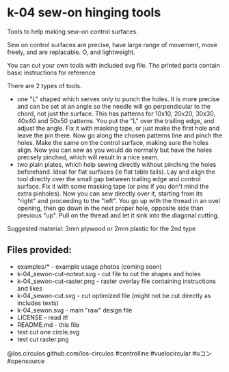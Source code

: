 # k-04 sew-on hinging tools

Tools to help making sew-on control surfaces.

Sew on control surfaces are precise, have large range of movement, move freely, and are replacable. O, and lightweight.

You can cut your own tools with included svg file. The printed parts contain basic instructions for reference

There are 2 types of tools.
 - one "L" shaped which serves only to punch the holes. It is more precise and can be set at an angle so the needle will
	go perpendicular to the chord, not just the surface. This has patterns for 10x10, 20x20, 30x30, 40x40 and 50x50 patterns.
	You put the "L" over the trailing edge, and adjust the angle. Fix it with masking tape, or just make the first
	hole and leave the pin there. Now go along the chosen patterns line and pinch the holes. Make the same on the 
	control surface, making sure the holes align. Now you can sew as you would do normally but have the holes
	precsely pinched, which will result in a nice seam.
 - two plain plates, which help sewing directly without pinching the holes beforehand. Ideal for flat surfaces (ie flat table tails).
	Lay and align the tool directly over the small gap between trailing edge and control surface.
	Fix it with some masking tape (or pins if you don't mind the extra pinholes).
	Now you can sew directly over it, starting from its "right" and proceeding to the "left".
	You go up with the thread in an ovel opening, then go down in the next proper hole, opposite side than previous "up".
	Pull on the thread and let it sink into the diagonal cutting.

Suggested material: 3mm plywood or 2mm plastic for the 2nd type

## Files provided:

 - examples/* - example usage photos (coming soon)
 - k-04_sewon-cut-notext.svg - cut file to cut the shapes and holes
 - k-04_sewon-cut-raster.png - raster overlay file containing instructions and likes
 - k-04_sewon-cut.svg - cut optimized file (might not be cut directly as includes texts)
 - k-04_sewon.svg - main "raw" design file
 - LICENSE - read it!
 - README.md - this file
 - test cut one circle.svg
 - test cut raster.png


@los.circulos
github.com/los-circulos
#controlline #vuelocircular #uコン #opensource
